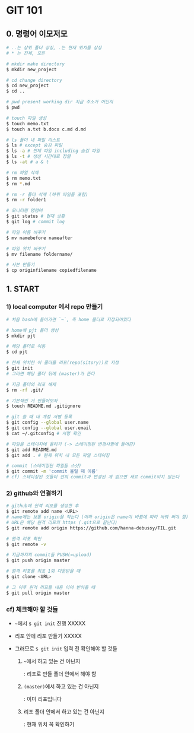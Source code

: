 # GIT 101

## 0. 명령어 이모저모

```bash
# ..는 상위 폴더 상징, .는 현재 위치를 상징
# * 는 전체, 모든

# mkdir make directory
$ mkdir new_project

# cd change directory
$ cd new_project
$ cd ..

# pwd present working dir 지금 주소가 어딘지
$ pwd

# touch 파일 생성
$ touch memo.txt
$ touch a.txt b.docx c.md d.md

# ls 폴더 내 파일 리스트
$ ls # except 숨김 파일
$ ls -a # 전체 파일 including 숨김 파일
$ ls -t # 생성 시간대로 정렬
$ ls -at # a & t

# rm 파일 삭제
$ rm memo.txt
$ rm *.md

# rm -r 폴더 삭제 (하위 파일들 포함)
$ rm -r folder1

# 모니터링 명령어
$ git status # 현재 상황
$ git log # commit log

# 파일 이름 바꾸기
$ mv namebefore nameafter

# 파일 위치 바꾸기
$ mv filename foldername/

# 사본 만들기
$ cp originfilename copiedfilename
```



## 1. START

### 1) local computer 에서 repo 만들기

```bash
# 처음 bash에 들어가면 `~`, 즉 home 폴더로 지정되어있다

# home에 pjt 폴더 생성
$ mkdir pjt

# 해당 폴더로 이동
$ cd pjt

# 현재 위치한 이 폴더를 리포(repo(sitory))로 지정
$ git init
# 그러면 해당 폴더 뒤에 (master)가 뜬다

# 지금 폴더의 리포 해제
$ rm -rf .git/

# 기본적인 거 만들어보자
$ touch README.md .gitignore

# git 쓸 때 내 계정 서명 등록
$ git config --global user.name
$ git config --global user.email
$ cat ~/.gitconfig # 서명 확인

# 파일을 스테이지에 올리기 (-> 스테이징된 변경사항에 들어감)
$ git add README.md
$ git add . # 현재 위치 내 모든 파일 스테이징

# commit (스테이징된 파일들 스샷)
$ git commit -m 'commit 올릴 때 이름'
# cf) 스테이징된 것들이 전의 commit과 변경된 게 없으면 새로 commit되지 않는다
```

### 2) github와 연결하기

```bash
# github에 원격 리포를 생성한 후
$ git remote add name <URL>
# name에는 보통 origin을 적는다 (이하 origin은 name이 바뀜에 따라 바꿔 써야 함)
# URL은 해당 원격 리포의 https (.git으로 끝난다)
$ git remote add origin https://github.com/hanna-debussy/TIL.git

# 원격 리포 확인
$ git remote -v

# 지금까지의 commit들 PUSH(=upload)
$ git push origin master

# 원격 리포를 최초 1회 다운받을 때
$ git clone <URL>

# 그 이후 원격 리포들 내용 이어 받아올 때
$ git pull origin master
```

### cf) 체크해야 할 것들

- `~`에서 `$ git init` 진행 XXXXX

- 리포 안에 리포 만들기 XXXXX

- 그러므로 `$ git init` 입력 전 확인해야 할 것들

  1. `~`에서 하고 있는 건 아닌지

     : 리포로 만들 폴더 안에서 해야 함

  2. `(master)`에서 하고 있는 건 아닌지

     : 이미 리포입니다

  3. 리포 폴더 안에서 하고 있는 건 아닌지

     : 현재 위치 꼭 확인하기